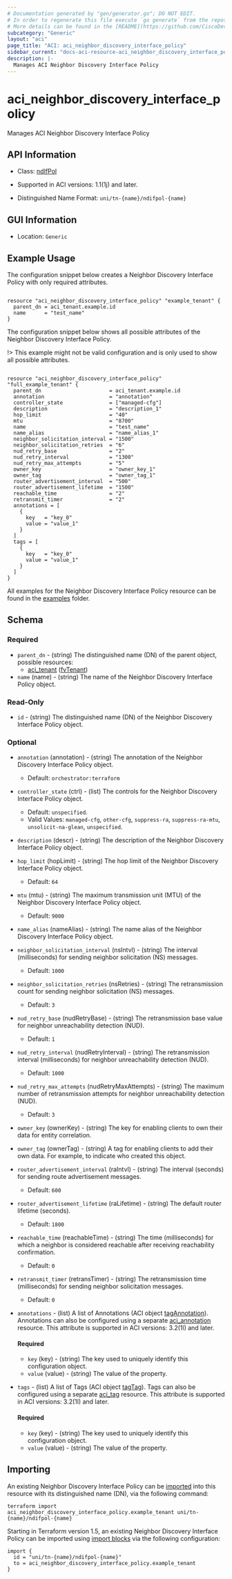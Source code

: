 ```yaml
---
# Documentation generated by "gen/generator.go"; DO NOT EDIT.
# In order to regenerate this file execute `go generate` from the repository root.
# More details can be found in the [README](https://github.com/CiscoDevNet/terraform-provider-aci/blob/master/README.md).
subcategory: "Generic"
layout: "aci"
page_title: "ACI: aci_neighbor_discovery_interface_policy"
sidebar_current: "docs-aci-resource-aci_neighbor_discovery_interface_policy"
description: |-
  Manages ACI Neighbor Discovery Interface Policy
---
```


# aci_neighbor_discovery_interface_policy #

Manages ACI Neighbor Discovery Interface Policy



## API Information ##

* Class: [ndIfPol](https://pubhub.devnetcloud.com/media/model-doc-latest/docs/app/index.html#/objects/ndIfPol/overview)

* Supported in ACI versions: 1.1(1j) and later.

* Distinguished Name Format: `uni/tn-{name}/ndifpol-{name}`

## GUI Information ##

* Location: `Generic`

## Example Usage ##

The configuration snippet below creates a Neighbor Discovery Interface Policy with only required attributes.

```hcl

resource "aci_neighbor_discovery_interface_policy" "example_tenant" {
  parent_dn = aci_tenant.example.id
  name      = "test_name"
}

```
The configuration snippet below shows all possible attributes of the Neighbor Discovery Interface Policy.

!> This example might not be valid configuration and is only used to show all possible attributes.

```hcl

resource "aci_neighbor_discovery_interface_policy" "full_example_tenant" {
  parent_dn                      = aci_tenant.example.id
  annotation                     = "annotation"
  controller_state               = ["managed-cfg"]
  description                    = "description_1"
  hop_limit                      = "40"
  mtu                            = "8700"
  name                           = "test_name"
  name_alias                     = "name_alias_1"
  neighbor_solicitation_interval = "1500"
  neighbor_solicitation_retries  = "6"
  nud_retry_base                 = "2"
  nud_retry_interval             = "1300"
  nud_retry_max_attempts         = "5"
  owner_key                      = "owner_key_1"
  owner_tag                      = "owner_tag_1"
  router_advertisement_interval  = "500"
  router_advertisement_lifetime  = "1500"
  reachable_time                 = "2"
  retransmit_timer               = "2"
  annotations = [
    {
      key   = "key_0"
      value = "value_1"
    }
  ]
  tags = [
    {
      key   = "key_0"
      value = "value_1"
    }
  ]
}

```

All examples for the Neighbor Discovery Interface Policy resource can be found in the [examples](https://github.com/CiscoDevNet/terraform-provider-aci/tree/master/examples/resources/aci_neighbor_discovery_interface_policy) folder.

## Schema ##

### Required ###

* `parent_dn` - (string) The distinguished name (DN) of the parent object, possible resources:
  - [aci_tenant](https://registry.terraform.io/providers/CiscoDevNet/aci/latest/docs/resources/tenant) ([fvTenant](https://pubhub.devnetcloud.com/media/model-doc-latest/docs/app/index.html#/objects/fvTenant/overview))
* `name` (name) - (string) The name of the Neighbor Discovery Interface Policy object.

### Read-Only ###

* `id` - (string) The distinguished name (DN) of the Neighbor Discovery Interface Policy object.

### Optional ###

* `annotation` (annotation) - (string) The annotation of the Neighbor Discovery Interface Policy object.
  - Default: `orchestrator:terraform`
* `controller_state` (ctrl) - (list) The controls for the Neighbor Discovery Interface Policy object.
  - Default: `unspecified`.
  - Valid Values: `managed-cfg`, `other-cfg`, `suppress-ra`, `suppress-ra-mtu`, `unsolicit-na-glean`, `unspecified`.
* `description` (descr) - (string) The description of the Neighbor Discovery Interface Policy object.
* `hop_limit` (hopLimit) - (string) The hop limit of the Neighbor Discovery Interface Policy object.
  - Default: `64`
* `mtu` (mtu) - (string) The maximum transmission unit (MTU) of the Neighbor Discovery Interface Policy object.
  - Default: `9000`
* `name_alias` (nameAlias) - (string) The name alias of the Neighbor Discovery Interface Policy object.
* `neighbor_solicitation_interval` (nsIntvl) - (string) The interval (milliseconds) for sending neighbor solicitation (NS) messages.
  - Default: `1000`
* `neighbor_solicitation_retries` (nsRetries) - (string) The retransmission count for sending neighbor solicitation (NS) messages.
  - Default: `3`
* `nud_retry_base` (nudRetryBase) - (string) The retransmission base value for neighbor unreachability detection (NUD).
  - Default: `1`
* `nud_retry_interval` (nudRetryInterval) - (string) The retransmission interval (milliseconds) for neighbor unreachability detection (NUD).
  - Default: `1000`
* `nud_retry_max_attempts` (nudRetryMaxAttempts) - (string) The maximum number of retransmission attempts for neighbor unreachability detection (NUD).
  - Default: `3`
* `owner_key` (ownerKey) - (string) The key for enabling clients to own their data for entity correlation.
* `owner_tag` (ownerTag) - (string) A tag for enabling clients to add their own data. For example, to indicate who created this object.
* `router_advertisement_interval` (raIntvl) - (string) The interval (seconds) for sending route advertisement messages.
  - Default: `600`
* `router_advertisement_lifetime` (raLifetime) - (string) The default router lifetime (seconds).
  - Default: `1800`
* `reachable_time` (reachableTime) - (string) The time (milliseconds) for which a neighbor is considered reachable after receiving reachability confirmation.
  - Default: `0`
* `retransmit_timer` (retransTimer) - (string) The retransmission time (milliseconds) for sending neighbor solicitation messages.
  - Default: `0`

* `annotations` - (list) A list of Annotations (ACI object [tagAnnotation](https://pubhub.devnetcloud.com/media/model-doc-latest/docs/app/index.html#/objects/tagAnnotation/overview)). Annotations can also be configured using a separate [aci_annotation](https://registry.terraform.io/providers/CiscoDevNet/aci/latest/docs/resources/annotation) resource. This attribute is supported in ACI versions: 3.2(1l) and later.
  
  #### Required ####
  
  * `key` (key) - (string) The key used to uniquely identify this configuration object.
  * `value` (value) - (string) The value of the property.

* `tags` - (list) A list of Tags (ACI object [tagTag](https://pubhub.devnetcloud.com/media/model-doc-latest/docs/app/index.html#/objects/tagTag/overview)). Tags can also be configured using a separate [aci_tag](https://registry.terraform.io/providers/CiscoDevNet/aci/latest/docs/resources/tag) resource. This attribute is supported in ACI versions: 3.2(1l) and later.
  
  #### Required ####
  
  * `key` (key) - (string) The key used to uniquely identify this configuration object.
  * `value` (value) - (string) The value of the property.

## Importing

An existing Neighbor Discovery Interface Policy can be [imported](https://www.terraform.io/docs/import/index.html) into this resource with its distinguished name (DN), via the following command:

```
terraform import aci_neighbor_discovery_interface_policy.example_tenant uni/tn-{name}/ndifpol-{name}
```

Starting in Terraform version 1.5, an existing Neighbor Discovery Interface Policy can be imported
using [import blocks](https://developer.hashicorp.com/terraform/language/import) via the following configuration:

```
import {
  id = "uni/tn-{name}/ndifpol-{name}"
  to = aci_neighbor_discovery_interface_policy.example_tenant
}
```
